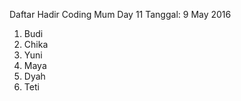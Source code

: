 Daftar Hadir Coding Mum Day 11
Tanggal: 9 May 2016

1. Budi
2. Chika
3. Yuni
4. Maya
5. Dyah
6. Teti
